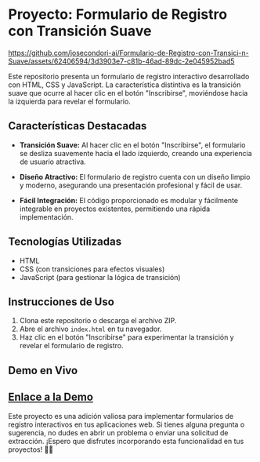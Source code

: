 # Proyecto: Formulario de Registro con Transición Suave



https://github.com/josecondori-ai/Formulario-de-Registro-con-Transici-n-Suave/assets/62406594/3d3903e7-c81b-46ad-89dc-2e045952bad5



Este repositorio presenta un formulario de registro interactivo desarrollado con HTML, CSS y JavaScript. La característica distintiva es la transición suave que ocurre al hacer clic en el botón "Inscribirse", moviéndose hacia la izquierda para revelar el formulario.

## Características Destacadas

- **Transición Suave:** Al hacer clic en el botón "Inscribirse", el formulario se desliza suavemente hacia el lado izquierdo, creando una experiencia de usuario atractiva.

- **Diseño Atractivo:** El formulario de registro cuenta con un diseño limpio y moderno, asegurando una presentación profesional y fácil de usar.

- **Fácil Integración:** El código proporcionado es modular y fácilmente integrable en proyectos existentes, permitiendo una rápida implementación.

## Tecnologías Utilizadas

- HTML
- CSS (con transiciones para efectos visuales)
- JavaScript (para gestionar la lógica de transición)

## Instrucciones de Uso

1. Clona este repositorio o descarga el archivo ZIP.
2. Abre el archivo `index.html` en tu navegador.
3. Haz clic en el botón "Inscribirse" para experimentar la transición y revelar el formulario de registro.

## Demo en Vivo

[Enlace a la Demo](https://josecondori-ai.github.io/Formulario-de-Registro-con-Transici-n-Suave/) 
---

Este proyecto es una adición valiosa para implementar formularios de registro interactivos en tus aplicaciones web. Si tienes alguna pregunta o sugerencia, no dudes en abrir un problema o enviar una solicitud de extracción. ¡Espero que disfrutes incorporando esta funcionalidad en tus proyectos! 📝🚀
